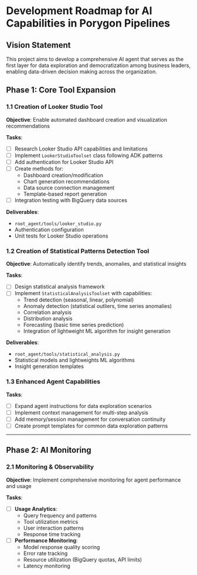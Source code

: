 # Development Roadmap for AI Capabilities in Porygon Pipelines

## Vision Statement
This project aims to develop a comprehensive AI agent that serves as the first layer for data exploration and democratization among business leaders, enabling data-driven decision making across the organization.


## Phase 1: Core Tool Expansion

### 1.1 Creation of Looker Studio Tool
**Objective**: Enable automated dashboard creation and visualization recommendations

**Tasks**:
- [ ] Research Looker Studio API capabilities and limitations
- [ ] Implement `LookerStudioToolset` class following ADK patterns
- [ ] Add authentication for Looker Studio API
- [ ] Create methods for:
  - Dashboard creation/modification
  - Chart generation recommendations
  - Data source connection management
  - Template-based report generation
- [ ] Integration testing with BigQuery data sources

**Deliverables**:
- `root_agent/tools/looker_studio.py`
- Authentication configuration
- Unit tests for Looker Studio operations

### 1.2 Creation of Statistical Patterns Detection Tool
**Objective**: Automatically identify trends, anomalies, and statistical insights

**Tasks**:
- [ ] Design statistical analysis framework
- [ ] Implement `StatisticalAnalysisToolset` with capabilities:
  - Trend detection (seasonal, linear, polynomial)
  - Anomaly detection (statistical outliers, time series anomalies)
  - Correlation analysis
  - Distribution analysis
  - Forecasting (basic time series prediction)
  - Integration of lightweight ML algorithm for insight generation

**Deliverables**:
- `root_agent/tools/statistical_analysis.py`
- Statistical models and lightweights ML algorithms
- Insight generation templates

### 1.3 Enhanced Agent Capabilities
**Tasks**:
- [ ] Expand agent instructions for data exploration scenarios
- [ ] Implement context management for multi-step analysis
- [ ] Add memory/session management for conversation continuity
- [ ] Create prompt templates for common data exploration patterns

---

## Phase 2: AI Monitoring

### 2.1 Monitoring & Observability
**Objective**: Implement comprehensive monitoring for agent performance and usage

**Tasks**:
- [ ] **Usage Analytics**:
  - Query frequency and patterns
  - Tool utilization metrics
  - User interaction patterns
  - Response time tracking
- [ ] **Performance Monitoring**:
  - Model response quality scoring
  - Error rate tracking
  - Resource utilization (BigQuery quotas, API limits)
  - Latency monitoring